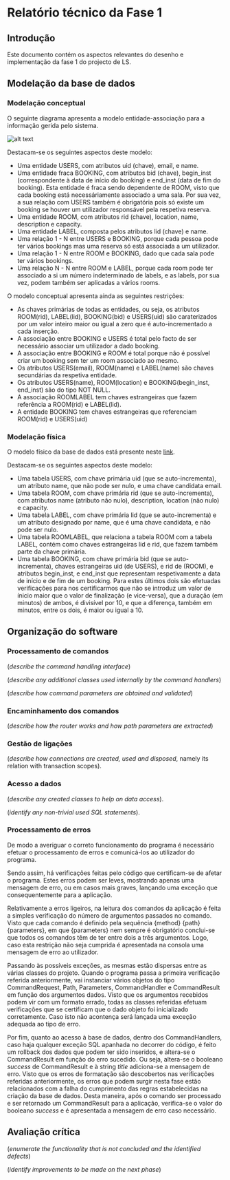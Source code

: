 # Relatório técnico da Fase 1

## Introdução

Este documento contém os aspectos relevantes do desenho e implementação da fase 1 do projecto de LS.

## Modelação da base de dados

### Modelação conceptual ###

O seguinte diagrama apresenta a modelo entidade-associação para a informação gerida pelo sistema. 

![alt text](https://github.com/isel-leic-ls/1920-2-LI42D-G08/blob/master/docs/images/EA_Diagram.png "EA Diagram")

Destacam-se os seguintes aspectos deste modelo:

* Uma entidade USERS, com atributos uid (chave), email, e name.
* Uma entidade fraca BOOKING, com atributos bid (chave), begin_inst (correspondente à data de início do booking) e end_inst (data de fim do booking). Esta entidade é fraca sendo dependente de ROOM, visto que cada booking está necessáriamente associado a uma sala. Por sua vez, a sua relação com USERS também é obrigatória pois só existe um booking se houver um utilizador responsável pela respetiva reserva.
* Uma entidade ROOM, com atributos rid (chave), location, name, description e capacity.
* Uma entidade LABEL, composta pelos atributos lid (chave) e name.
* Uma relação 1 - N entre USERS e BOOKING, porque cada pessoa pode ter vários bookings mas uma reserva só está associada a um utilizador.
* Uma relação 1 - N entre ROOM e BOOKING, dado que cada sala pode ter vários bookings.
* Uma relação N - N entre ROOM e LABEL, porque cada room pode ter associado a si um número indeterminado de labels, e as labels, por sua vez, podem também ser aplicadas a vários rooms.

O modelo conceptual apresenta ainda as seguintes restrições:

* As chaves primárias de todas as entidades, ou seja, os atributos ROOM(rid), LABEL(lid), BOOKING(bid) e USERS(uid) são caraterizados por um valor inteiro maior ou igual a zero que é auto-incrementado a cada inserção.
* A associação entre BOOKING e USERS é total pelo facto de ser necessário associar um utilizador a dado booking.
* A associação entre BOOKING e ROOM é total porque não é possível criar um booking sem ter um room associado ao mesmo.
* Os atributos USERS(email), ROOM(name) e LABEL(name) são chaves secundárias da respetiva entidade.
* Os atributos USERS(name), ROOM(location) e BOOKING(begin_inst, end_inst) são do tipo NOT NULL.
* A associação ROOMLABEL tem chaves estrangeiras que fazem referência a ROOM(rid) e LABEL(lid).
* A entidade BOOKING tem chaves estrangeiras que referenciam ROOM(rid) e USERS(uid)
    
### Modelação física ###

O modelo físico da base de dados está presente neste [link](https://github.com/isel-leic-ls/1920-2-LI42D-G08/blob/master/sqlScripts/createTable.sql).

Destacam-se os seguintes aspectos deste modelo:

* Uma tabela USERS, com chave primária uid (que se auto-incrementa), um atributo name, que não pode ser nulo, e uma chave candidata email.
* Uma tabela ROOM, com chave primária rid (que se auto-incrementa), com atributos name (atributo não nulo), description, location (não nulo) e capacity.
* Uma tabela LABEL, com chave primária lid (que se auto-incrementa) e um atributo designado por name, que é uma chave candidata, e não pode ser nulo.
* Uma tabela ROOMLABEL, que relaciona a tabela ROOM com a tabela LABEL, contém como chaves estrangeiras lid e rid, que fazem também parte da chave primária.
* Uma tabela BOOKING, com chave primária bid (que se auto-incrementa), chaves estrangeiras uid (de USERS), e rid de (ROOM), e atributos begin_inst, e end_inst que representam respetivamente a data de início e de fim de um booking. Para estes últimos dois são efetuadas verificações para nos certificarmos que não se introduz um valor de ínicio maior que o valor de finalização (e vice-versa), que a duração (em minutos) de ambos, é divisível por 10, e que a diferença, também em minutos, entre os dois, é maior ou igual a 10. 

## Organização do software

### Processamento de comandos

(_describe the command handling interface_)

(_describe any additional classes used internally by the command handlers_)

(_describe how command parameters are obtained and validated_)

### Encaminhamento dos comandos

(_describe how the router works and how path parameters are extracted_)

### Gestão de ligações

(_describe how connections are created, used and disposed_, namely its relation with transaction scopes).

### Acesso a dados

(_describe any created classes to help on data access_).

(_identify any non-trivial used SQL statements_).

### Processamento de erros

De modo a averiguar o correto funcionamento do programa é necessário efetuar o processamento de erros e comunicá-los ao utilizador do programa.

Sendo assim, há verificações feitas pelo código que certificam-se de afetar o programa. Estes erros podem ser leves, mostrando apenas uma mensagem de erro, ou em casos mais graves, lançando uma exceção que consequentemente para a aplicação.

Relativamente a erros ligeiros, na leitura dos comandos da aplicação é feita a simples verificação do número de argumentos passados no comando. Visto que cada comando é definido pela sequência {method} {path} {parameters}, em que {parameters} nem sempre é obrigatório conclui-se que todos os comandos têm de ter entre dois a três argumentos. Logo, caso esta restrição não seja cumprida é apresentada na consola uma mensagem de erro ao utilizador.

Passando às possíveis exceções, as mesmas estão dispersas entre as várias classes do projeto. Quando o programa passa a primeira verificação referida anteriormente, vai instanciar vários objetos do tipo CommandRequest, Path, Parameters, CommandHandler e CommandResult em função dos argumentos dados. Visto que os argumentos recebidos podem vir com um formato errado, todas as classes referidas efetuam verificações que se certificam que o dado objeto foi inicializado corretamente. Caso isto não acontença será lançada uma exceção adequada ao tipo de erro.

Por fim, quanto ao acesso à base de dados, dentro dos CommandHandlers, caso haja qualquer exceção SQL apanhada no decorrer do código, é feito um rollback dos dados que podem ter sido inseridos, e altera-se o CommandResult em função do erro sucedido. Ou seja, altera-se o booleano _success_ de CommandResult e à string _title_ adiciona-se a mensagem de erro. Visto que os erros de formatação são descobertos nas verificações referidas anteriormente, os erros que podem surgir nesta fase estão relacionados com a falha do cumprimento das regras estabelecidas na criação da base de dados.
Desta maneira, após o comando ser processado e ser retornado um CommandResult para a aplicação, verifica-se o valor do booleano _success_ e é apresentada a mensagem de erro caso necessário.

## Avaliação crítica

(_enumerate the functionality that is not concluded and the identified defects_)

(_identify improvements to be made on the next phase_)
